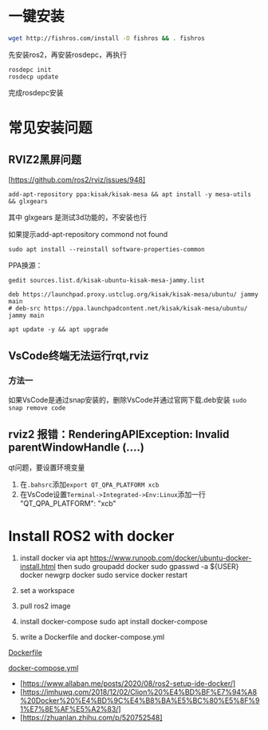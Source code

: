 
# 一键安装
```bash
wget http://fishros.com/install -O fishros && . fishros
```
先安装ros2，再安装rosdepc，再执行
```
rosdepc init
rosdecp update
```
完成rosdepc安装

# 常见安装问题

## RVIZ2黑屏问题
[https://github.com/ros2/rviz/issues/948]

    add-apt-repository ppa:kisak/kisak-mesa && apt install -y mesa-utils && glxgears

其中 glxgears 是测试3d功能的，不安装也行

如果提示add-apt-repository commond not found
    
    sudo apt install --reinstall software-properties-common

PPA换源：

    gedit sources.list.d/kisak-ubuntu-kisak-mesa-jammy.list

    deb https://launchpad.proxy.ustclug.org/kisak/kisak-mesa/ubuntu/ jammy main
    # deb-src https://ppa.launchpadcontent.net/kisak/kisak-mesa/ubuntu/ jammy main

    apt update -y && apt upgrade

## VsCode终端无法运行rqt,rviz

### 方法一
如果VsCode是通过snap安装的，删除VsCode并通过官网下载.deb安装
`sudo snap remove code`
<!-- ### 方法二
不使用VsCode集成终端，使用外部终端
1. 更改设置`Features->Terminal->Explorer Kind`:external
2. 更改设置`Features->Terminal->Linux Exec`: gnome-terminal
3. 可以右键`vscode`中的文件夹打开外部终端，或者使用快捷键`shift+ctrl+c` -->
## rviz2 报错：RenderingAPIException: Invalid parentWindowHandle (....)
qt问题，要设置环境变量
1. 在`.bahsrc`添加`export QT_QPA_PLATFORM xcb`
2. 在VsCode设置`Terminal->Integrated->Env:Linux`添加一行 "QT_QPA_PLATFORM": "xcb"

# Install ROS2 with docker

1. install docker via apt
    <https://www.runoob.com/docker/ubuntu-docker-install.html>
then
    sudo groupadd docker
    sudo gpasswd -a ${USER} docker
    newgrp docker
    sudo service docker restart
1. set a workspace

2. pull  ros2 image

3. install docker-compose
    sudo apt install docker-compose
4. write a Dockerfile and docker-compose.yml

[Dockerfile](../Dockerfile)

[docker-compose.yml](../docker-compose.yml)

* [https://www.allaban.me/posts/2020/08/ros2-setup-ide-docker/]
* [https://imhuwq.com/2018/12/02/Clion%20%E4%BD%BF%E7%94%A8%20Docker%20%E4%BD%9C%E4%B8%BA%E5%BC%80%E5%8F%91%E7%8E%AF%E5%A2%83/]
* [https://zhuanlan.zhihu.com/p/520752548]